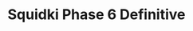 ---
slug: squidki-phase-6-definitive-131
title: Squidki Phase 6 Definitive
description: "Squidki Phase 6 Definitive is an exciting online game. Play for free directly in your browser!"
icon: /images/new_mods/Sprunki Phase 6 Definitive.png
url: https://wowtbc.net/sprunkin/definitive-phase6/index.html
previewImage: /images/new_mods/Sprunki Phase 6 Definitive.png
type: new mods

# SEO配置
seo:
  title: "Squidki Phase 6 Definitive - Play Free Online Game | Fun Browser Games"
  description: "Squidki Phase 6 Definitive - Play this fun online game for free in your browser. No download required!"
  ogImage: "/images/new_mods/Sprunki Phase 6 Definitive.png"
  keywords: "squidki-phase-6-definitive-131, online game, browser game, free game, new mods game, play online"

videoUrls:
  - https://www.youtube.com/embed/example1
  - https://www.youtube.com/embed/example2

whyPlay:
  title: "Why Play Squidki Phase 6 Definitive?"
  items:
    - "Immersive Gameplay: Squidki Phase 6 Definitive offers an engaging and immersive gaming experience that will keep you entertained for hours"
    - "Challenging Levels: Test your skills with increasingly difficult challenges and obstacles"
    - "Beautiful Graphics: Enjoy stunning visuals and smooth animations that bring the game world to life"
    - "Regular Updates: New content and features are added regularly to keep the game fresh and exciting"
    - "Free to Play: Experience all the fun without spending a penny"
    - "Community Features: Connect with other players, share strategies, and compete for high scores"
    - "Cross-Platform: Play on any device with a web browser, no downloads required"

features:
  title: "Key Features of Squidki Phase 6 Definitive"
  image: "/images/new_mods/Sprunki Phase 6 Definitive.png"
  items:
    - "Intuitive Controls: Easy to learn controls make Squidki Phase 6 Definitive accessible for players of all skill levels"
    - "Multiple Game Modes: Enjoy various gameplay options that provide different challenges and experiences"
    - "Character Customization: Personalize your gaming experience with unique characters and items"
    - "Achievement System: Complete special tasks to earn rewards and recognition"
    - "Leaderboards: Compete with players worldwide and see who can achieve the highest scores"

characteristics:
  title: "Game Characteristics"
  image: "/images/new_mods/Sprunki Phase 6 Definitive.png"
  items:
    - "Genre: New mods game with elements of strategy and skill"
    - "Difficulty: Suitable for both casual gamers and those seeking a challenge"
    - "Play Time: Quick sessions or extended gameplay, depending on your preference"
    - "Art Style: Vibrant and engaging visuals that enhance the gaming experience"
    - "Sound Design: Immersive audio that complements the gameplay perfectly"

info: "Squidki Phase 6 Definitive is an exciting online game that offers players a unique and engaging gaming experience. With its intuitive controls, stunning visuals, and challenging gameplay, Squidki Phase 6 Definitive provides hours of entertainment for players of all ages and skill levels. Whether you're looking for a quick gaming session during a break or an extended play session, Squidki Phase 6 Definitive delivers an immersive experience that will keep you coming back for more. The game features multiple levels of increasing difficulty, ensuring that players are constantly challenged as they progress. With regular updates adding new content and features, Squidki Phase 6 Definitive remains fresh and exciting, providing endless entertainment options for its growing community of players."

howToPlayIntro: "Welcome to Squidki Phase 6 Definitive! This guide will walk you through the basics and help you master the game. Whether you're a beginner or looking to improve your skills, these tips and instructions will enhance your gaming experience."

howToPlaySteps:
  - title: "Getting Started"
    description: "Begin your Squidki Phase 6 Definitive adventure by familiarizing yourself with the controls. Use your keyboard or mouse to navigate through the game interface. The tutorial will guide you through the basic mechanics and help you understand the objectives."
  - title: "Understanding the Objectives"
    description: "In Squidki Phase 6 Definitive, your main goal is to progress through levels by completing specific objectives. Each level presents unique challenges that require different strategies and approaches."
  - title: "Mastering the Controls"
    description: "Practice using the controls to improve your precision and reaction time. Squidki Phase 6 Definitive requires quick reflexes and strategic thinking to overcome obstacles and defeat opponents."
  - title: "Utilizing Power-ups"
    description: "Collect power-ups throughout the game to enhance your abilities and overcome difficult challenges. Each power-up offers unique advantages that can be crucial for success."
  - title: "Developing Strategies"
    description: "As you progress in Squidki Phase 6 Definitive, develop effective strategies for different scenarios. Analyze patterns, anticipate challenges, and adapt your approach to maximize your performance."

faq:
  title: "Frequently Asked Questions about Squidki Phase 6 Definitive"
  items:
    - question: "Is Squidki Phase 6 Definitive free to play?"
      answer: "Yes, Squidki Phase 6 Definitive is completely free to play directly in your web browser. No downloads or purchases are required to enjoy the full game experience."
    - question: "Can I play Squidki Phase 6 Definitive on mobile devices?"
      answer: "Yes, Squidki Phase 6 Definitive is optimized for both desktop and mobile play. You can enjoy the game on any device with a web browser and internet connection."
    - question: "Are there any in-game purchases?"
      answer: "While Squidki Phase 6 Definitive is free to play, there may be optional in-game purchases available for cosmetic items or additional features that don't affect core gameplay."
    - question: "How often is Squidki Phase 6 Definitive updated?"
      answer: "The developers regularly update Squidki Phase 6 Definitive with new content, features, and improvements based on player feedback and game performance."
    - question: "Can I play Squidki Phase 6 Definitive offline?"
      answer: "Currently, Squidki Phase 6 Definitive requires an internet connection to play as it's a browser-based online game."
    - question: "Is Squidki Phase 6 Definitive suitable for children?"
      answer: "Yes, Squidki Phase 6 Definitive is designed to be family-friendly and suitable for players of all ages."
    - question: "How do I report bugs or issues?"
      answer: "If you encounter any problems while playing Squidki Phase 6 Definitive, you can report them through the game's support page or contact the developers directly through their website."
    - question: "Still Have Questions?"
      answer: "If you have additional questions about Squidki Phase 6 Definitive that aren't covered in this FAQ, please visit our support center or contact our customer service team for assistance."
---